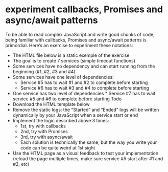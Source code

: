 # experiment callbacks, Promises and async/await patterns

To be able to read complex JavaScript and write good chunks of code, being familiar with callbacks, Promises and async/await patterns is primordial.
Here’s an exercise to experiment these notations:

- The HTML file below is a static exemple of the exercise
- The goal is to create 7 services (simple timeout functions)
- Some services have no dependency and can start running from the beginning (#1, #2, #3 and #4)
- Some services have one level of dependencies:
  - Service #5 has to wait #1 and #2 to complete before starting
  - Service #6 has to wait #3 and #4 to complete before starting
- One service has two level of dependencies \* Service #7 has to wait service #5 and #6 to complete before starting
  Todo
- Download the HTML template below
- Remove the static logs: the “Started” and “Ended” logs will be written dynamically by your JavaScript when a service start or end
- Implement the logic described above 3 times:
  - 1st, try with callbacks
  - 2nd, try with Promises
  - 3rd, try with async/await
  - Each solution is technically the same, but the way you write your code can be quite weird at 1st sight
- Use the HTML page as a visual feedback to test your implementation (reload the page multiple times, make sure service #5 start after #1 and #2, etc)
